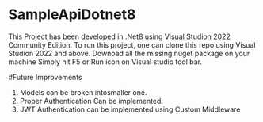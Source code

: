 # SampleApiDotnet8
This Project has been developed in .Net8 using Visual Studion 2022 Community Edition.
To run this project, one can clone this repo using Visual Studion 2022 and above.
Downoad all the missing nuget package on your machine
Simply hit F5 or Run icon on Visual studio tool bar.

#Future Improvements 
1. Models can be broken intosmaller one.
2. Proper Authentication Can be implemented.
3. JWT Authentication can be implemented using Custom Middleware

